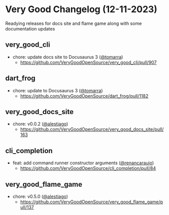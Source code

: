 # Very Good Changelog (12-11-2023)

Readying releases for docs site and flame game along with some documentation updates

## very_good_cli

- chore: update docs site to Docusaurus 3 ([@tomarra](https://github.com/tomarra))
  - https://github.com/VeryGoodOpenSource/very_good_cli/pull/907

## dart_frog

- chore: update to Docusaurus 3 ([@tomarra](https://github.com/tomarra))
  - https://github.com/VeryGoodOpenSource/dart_frog/pull/1182

## very_good_docs_site

- chore: v0.0.2 ([@alestiago](https://github.com/alestiago))
  - https://github.com/VeryGoodOpenSource/very_good_docs_site/pull/163

## cli_completion

- feat: add command runner constructor arguments ([@renancaraujo](https://github.com/renancaraujo))
  - https://github.com/VeryGoodOpenSource/cli_completion/pull/84

## very_good_flame_game

- chore: v0.5.0 ([@alestiago](https://github.com/alestiago))
  - https://github.com/VeryGoodOpenSource/very_good_flame_game/pull/137
